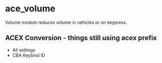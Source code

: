 ace_volume
==========

Volume module reduces volume in vehicles or on keypress.

## ACEX Conversion - things still using acex prefix
- All settings
- CBA Keybind ID
